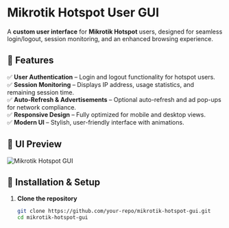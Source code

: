 # Mikrotik Hotspot User GUI  

A **custom user interface** for **Mikrotik Hotspot** users, designed for seamless login/logout, session monitoring, and an enhanced browsing experience.  

## 📌 Features  
✅ **User Authentication** – Login and logout functionality for hotspot users.  
✅ **Session Monitoring** – Displays IP address, usage statistics, and remaining session time.  
✅ **Auto-Refresh & Advertisements** – Optional auto-refresh and ad pop-ups for network compliance.  
✅ **Responsive Design** – Fully optimized for mobile and desktop views.  
✅ **Modern UI** – Stylish, user-friendly interface with animations.  

## 🎨 UI Preview  
![Mikrotik Hotspot GUI](https://via.placeholder.com/800x400.png?text=GUI+Preview)  

## 🚀 Installation & Setup  

1. **Clone the repository**  
   ```bash
   git clone https://github.com/your-repo/mikrotik-hotspot-gui.git
   cd mikrotik-hotspot-gui
